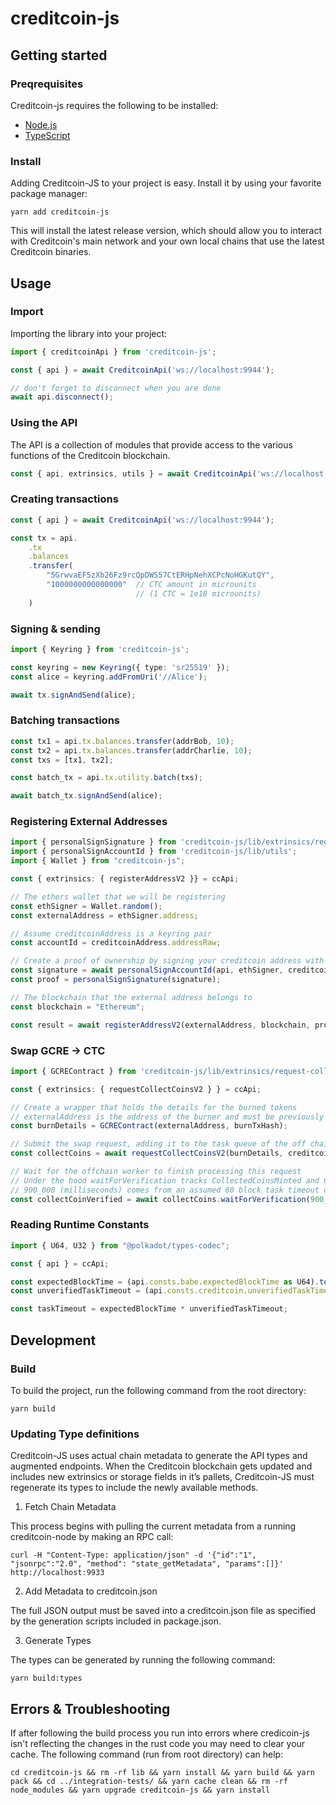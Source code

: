 # creditcoin-js

## Getting started

### Preqrequisites

Creditcoin-js requires the following to be installed:

-   [Node.js](https://nodejs.org/en/)
-   [TypeScript](https://www.typescriptlang.org/)

### Install

Adding Creditcoin-JS to your project is easy. Install it by using your favorite package manager:

```shell
yarn add creditcoin-js
```

This will install the latest release version, which should allow you to interact with Creditcoin's main network and your own local chains that use the latest Creditcoin binaries.

## Usage

### Import

Importing the library into your project:

```typescript
import { creditcoinApi } from 'creditcoin-js';

const { api } = await CreditcoinApi('ws://localhost:9944');

// don't forget to disconnect when you are done
await api.disconnect();
```

### Using the API

The API is a collection of modules that provide access to the various functions of the Creditcoin blockchain.

```typescript
const { api, extrinsics, utils } = await CreditcoinApi('ws://localhost:9944');
```

### Creating transactions

```typescript
const { api } = await CreditcoinApi('ws://localhost:9944');

const tx = api.
    .tx
    .balances
    .transfer(
        "5GrwvaEF5zXb26Fz9rcQpDWS57CtERHpNehXCPcNoHGKutQY",
        "1000000000000000"  // CTC amount in microunits
                            // (1 CTC = 1e18 microunits)
    )
```

### Signing & sending

```typescript
import { Keyring } from 'creditcoin-js';

const keyring = new Keyring({ type: 'sr25519' });
const alice = keyring.addFromUri('//Alice');

await tx.signAndSend(alice);
```

### Batching transactions

```typescript
const tx1 = api.tx.balances.transfer(addrBob, 10);
const tx2 = api.tx.balances.transfer(addrCharlie, 10);
const txs = [tx1, tx2];

const batch_tx = api.tx.utility.batch(txs);

await batch_tx.signAndSend(alice);
```

### Registering External Addresses
```typescript
import { personalSignSignature } from 'creditcoin-js/lib/extrinsics/register-address-v2';
import { personalSignAccountId } from 'creditcoin-js/lib/utils';
import { Wallet } from "creditcoin-js";

const { extrinsics: { registerAddressV2 }} = ccApi;

// The ethers wallet that we will be registering
const ethSigner = Wallet.random();
const externalAddress = ethSigner.address;

// Assume creditcoinAddress is a keyring pair
const accountId = creditcoinAddress.addressRaw;

// Create a proof of ownership by signing your creditcoin address with your ethereum private key
const signature = await personalSignAccountId(api, ethSigner, creditcoinAddress);
const proof = personalSignSignature(signature);

// The blockchain that the external address belongs to
const blockchain = "Ethereum";

const result = await registerAddressV2(externalAddress, blockchain, proof, lender);
```

### Swap GCRE -> CTC
```typescript
import { GCREContract } from 'creditcoin-js/lib/extrinsics/request-collect-coins-v2';

const { extrinsics: { requestCollectCoinsV2 } } = ccApi;

// Create a wrapper that holds the details for the burned tokens
// externalAddress is the address of the burner and must be previously registered
const burnDetails = GCREContract(externalAddress, burnTxHash);

// Submit the swap request, adding it to the task queue of the off chain worker
const collectCoins = await requestCollectCoinsV2(burnDetails, creditcoinSigner);

// Wait for the offchain worker to finish processing this request
// Under the hood waitForVerification tracks CollectedCoinsMinted and CollectedCoinsFailedVerification events using the TaskId as a unique key
// 900_000 (milliseconds) comes from an assumed 60 block task timeout deadline and assumed 15 second blocktime (check the constants provided by the runtime in production code)
const collectCoinVerified = await collectCoins.waitForVerification(900_000);
```

### Reading Runtime Constants
```typescript
import { U64, U32 } from "@polkadot/types-codec";

const { api } = ccApi;

const expectedBlockTime = (api.consts.babe.expectedBlockTime as U64).toNumber()
const unverifiedTaskTimeout = (api.consts.creditcoin.unverifiedTaskTimeout as u32).toNumber();

const taskTimeout = expectedBlockTime * unverifiedTaskTimeout;
```

## Development

### Build

To build the project, run the following command from the root directory:

```shell
yarn build
```

### Updating Type definitions

Creditcoin-JS uses actual chain metadata to generate the API types and augmented endpoints. When the Creditcoin blockchain gets updated and includes new extrinsics or storage fields in it’s pallets, Creditcoin-JS must regenerate its types to include the newly available methods.

1. Fetch Chain Metadata

This process begins with pulling the current metadata from a running creditcoin-node by making an RPC call:

```shell
curl -H "Content-Type: application/json" -d '{"id":"1", "jsonrpc":"2.0", "method": "state_getMetadata", "params":[]}' http://localhost:9933
```

2. Add Metadata to creditcoin.json

The full JSON output must be saved into a creditcoin.json file as specified by the generation scripts included in package.json.

3. Generate Types

The types can be generated by running the following command:

```shell
yarn build:types
```

## Errors & Troubleshooting

If after following the build process you run into errors where credicoin-js isn't reflecting the changes in the rust code you may need to clear your cache. The following command (run from root directory) can help:

```shell
cd creditcoin-js && rm -rf lib && yarn install && yarn build && yarn pack && cd ../integration-tests/ && yarn cache clean && rm -rf node_modules && yarn upgrade creditcoin-js && yarn install
```
